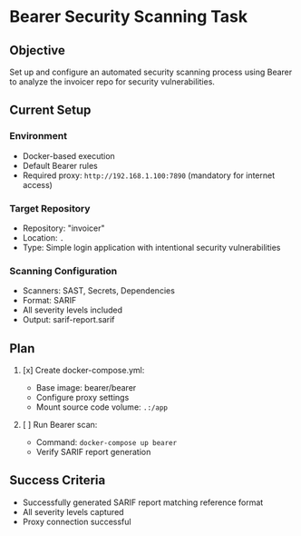 # Bearer Security Scanning Task

## Objective
Set up and configure an automated security scanning process using Bearer to analyze the invoicer repo for security vulnerabilities.

## Current Setup

### Environment
- Docker-based execution
- Default Bearer rules
- Required proxy: `http://192.168.1.100:7890` (mandatory for internet access)

### Target Repository
- Repository: "invoicer"
- Location: `.`
- Type: Simple login application with intentional security vulnerabilities

### Scanning Configuration
- Scanners: SAST, Secrets, Dependencies
- Format: SARIF
- All severity levels included
- Output: sarif-report.sarif

## Plan
1. [x] Create docker-compose.yml:
   - Base image: bearer/bearer
   - Configure proxy settings
   - Mount source code volume: `.:/app`

2. [ ] Run Bearer scan:
   - Command: `docker-compose up bearer`
   - Verify SARIF report generation

## Success Criteria
- Successfully generated SARIF report matching reference format
- All severity levels captured
- Proxy connection successful 